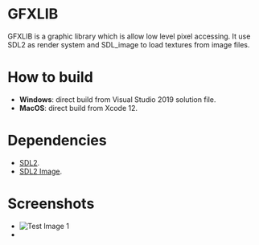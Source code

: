 # GFXLIB
GFXLIB is a graphic library which is allow low level pixel accessing. It use SDL2 as render system and SDL_image to load textures from image files.

# How to build
- **Windows**: direct build from Visual Studio 2019 solution file.
- **MacOS**: direct build from Xcode 12.

# Dependencies
- [SDL2](https://www.libsdl.org/).
- [SDL2 Image](https://www.libsdl.org/projects/SDL_image/).

# Screenshots
- ![Test Image 1](screenshots/3DTest.png)
- 
